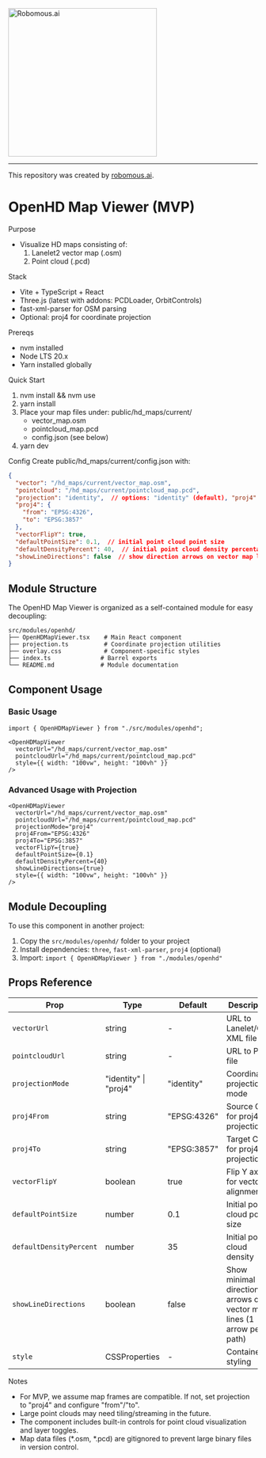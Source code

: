 <img src="https://robomous.ai/images/layout/robomous-banner.svg" alt="Robomous.ai" width=300 />

-----------------

This repository was created by [robomous.ai](https://robomous.ai).

OpenHD Map Viewer (MVP)
=======================

Purpose
- Visualize HD maps consisting of:
  1) Lanelet2 vector map (.osm)
  2) Point cloud (.pcd)

Stack
- Vite + TypeScript + React
- Three.js (latest with addons: PCDLoader, OrbitControls)
- fast-xml-parser for OSM parsing
- Optional: proj4 for coordinate projection

Prereqs
- nvm installed
- Node LTS 20.x
- Yarn installed globally

Quick Start
1) nvm install && nvm use
2) yarn install
3) Place your map files under:
   public/hd_maps/current/
   - vector_map.osm
   - pointcloud_map.pcd
   - config.json (see below)
4) yarn dev

Config
Create public/hd_maps/current/config.json with:
```json
{
  "vector": "/hd_maps/current/vector_map.osm",
  "pointcloud": "/hd_maps/current/pointcloud_map.pcd",
  "projection": "identity",  // options: "identity" (default), "proj4"
  "proj4": {
    "from": "EPSG:4326",
    "to": "EPSG:3857"
  },
  "vectorFlipY": true,
  "defaultPointSize": 0.1,  // initial point cloud point size
  "defaultDensityPercent": 40,  // initial point cloud density percentage
  "showLineDirections": false  // show direction arrows on vector map lines
}
```

## Module Structure

The OpenHD Map Viewer is organized as a self-contained module for easy decoupling:

```
src/modules/openhd/
├── OpenHDMapViewer.tsx    # Main React component
├── projection.ts          # Coordinate projection utilities
├── overlay.css            # Component-specific styles
├── index.ts              # Barrel exports
└── README.md             # Module documentation
```

## Component Usage

### Basic Usage
```tsx
import { OpenHDMapViewer } from "./src/modules/openhd";

<OpenHDMapViewer
  vectorUrl="/hd_maps/current/vector_map.osm"
  pointcloudUrl="/hd_maps/current/pointcloud_map.pcd"
  style={{ width: "100vw", height: "100vh" }}
/>
```

### Advanced Usage with Projection
```tsx
<OpenHDMapViewer
  vectorUrl="/hd_maps/current/vector_map.osm"
  pointcloudUrl="/hd_maps/current/pointcloud_map.pcd"
  projectionMode="proj4"
  proj4From="EPSG:4326"
  proj4To="EPSG:3857"
  vectorFlipY={true}
  defaultPointSize={0.1}
  defaultDensityPercent={40}
  showLineDirections={true}
  style={{ width: "100vw", height: "100vh" }}
/>
```

## Module Decoupling

To use this component in another project:

1. Copy the `src/modules/openhd/` folder to your project
2. Install dependencies: `three`, `fast-xml-parser`, `proj4` (optional)
3. Import: `import { OpenHDMapViewer } from "./modules/openhd"`

## Props Reference

| Prop | Type | Default | Description |
|------|------|---------|-------------|
| `vectorUrl` | string | - | URL to Lanelet/OSM XML file |
| `pointcloudUrl` | string | - | URL to PCD file |
| `projectionMode` | "identity" \| "proj4" | "identity" | Coordinate projection mode |
| `proj4From` | string | "EPSG:4326" | Source CRS for proj4 projection |
| `proj4To` | string | "EPSG:3857" | Target CRS for proj4 projection |
| `vectorFlipY` | boolean | true | Flip Y axis for vector alignment |
| `defaultPointSize` | number | 0.1 | Initial point cloud point size |
| `defaultDensityPercent` | number | 35 | Initial point cloud density |
| `showLineDirections` | boolean | false | Show minimal direction arrows on vector map lines (1 arrow per path) |
| `style` | CSSProperties | - | Container styling |

Notes
- For MVP, we assume map frames are compatible. If not, set projection to "proj4" and configure "from"/"to".
- Large point clouds may need tiling/streaming in the future.
- The component includes built-in controls for point cloud visualization and layer toggles.
- Map data files (*.osm, *.pcd) are gitignored to prevent large binary files in version control. 